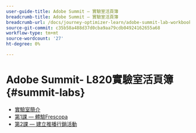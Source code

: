 ```yaml
---
user-guide-title: Adobe Summit — 實驗室活頁簿
breadcrumb-title: Adobe Summit — 實驗室活頁簿
breadcrumb-url: /docs/journey-optimizer-learn/adobe-summit-lab-workbooks/overview.html
source-git-commit: c35b58a488d37d0cba9aa79cdb04924162655a68
workflow-type: tm+mt
source-wordcount: '27'
ht-degree: 0%

---
```



# Adobe Summit- L820實驗室活頁簿 {#summit-labs}

+ [實驗室簡介](/help/summit/l820-lab-workbook/lab-overview.md)
+ [第1課 — 體驗Frescopa](/help/summit/l820-lab-workbook/lesson-1-experience-frescopa.md)
+ [第2課 — 建立推播行銷活動](/help/summit/l820-lab-workbook/lesson-2-create-a-push-campaign.md)

